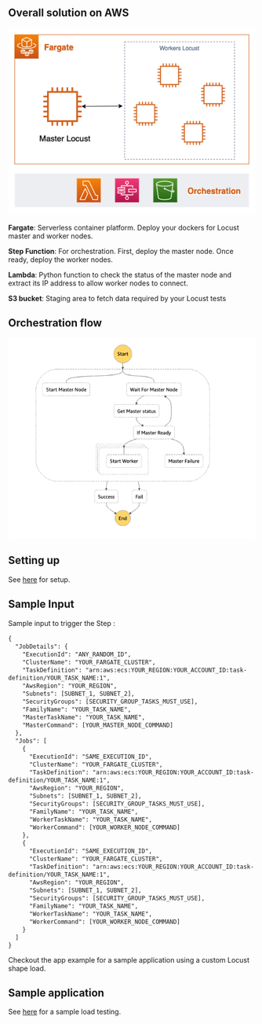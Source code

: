 ## Overall solution on AWS

![Architecture](architecture.png)

**Fargate**: Serverless container platform. Deploy your dockers for Locust master and worker nodes.

**Step Function**: For orchestration. First, deploy the master node. Once ready, deploy the worker nodes.

**Lambda**: Python function to check the status of the master node and extract its IP address to allow worker nodes to connect.

**S3 bucket**: Staging area to fetch data required by your Locust tests


## Orchestration flow


![Orchestration](orchestration.png)


## Setting up

See [here](./cloudformation/README.md) for setup.


## Sample Input

Sample input to trigger the Step :

```
{
  "JobDetails": {
    "ExecutionId": "ANY_RANDOM_ID",
    "ClusterName": "YOUR_FARGATE_CLUSTER",
    "TaskDefinition": "arn:aws:ecs:YOUR_REGION:YOUR_ACCOUNT_ID:task-definition/YOUR_TASK_NAME:1",
    "AwsRegion": "YOUR_REGION",
    "Subnets": [SUBNET_1, SUBNET_2],
    "SecurityGroups": [SECURITY_GROUP_TASKS_MUST_USE],
    "FamilyName": "YOUR_TASK_NAME",
    "MasterTaskName": "YOUR_TASK_NAME",
    "MasterCommand": [YOUR_MASTER_NODE_COMMAND]
  },
  "Jobs": [
    {
      "ExecutionId": "SAME_EXECUTION_ID",
      "ClusterName": "YOUR_FARGATE_CLUSTER",
      "TaskDefinition": "arn:aws:ecs:YOUR_REGION:YOUR_ACCOUNT_ID:task-definition/YOUR_TASK_NAME:1",
      "AwsRegion": "YOUR_REGION",
      "Subnets": [SUBNET_1, SUBNET_2],
      "SecurityGroups": [SECURITY_GROUP_TASKS_MUST_USE],
      "FamilyName": "YOUR_TASK_NAME",
      "WorkerTaskName": "YOUR_TASK_NAME",
      "WorkerCommand": [YOUR_WORKER_NODE_COMMAND]
    },
    {
      "ExecutionId": "SAME_EXECUTION_ID",
      "ClusterName": "YOUR_FARGATE_CLUSTER",
      "TaskDefinition": "arn:aws:ecs:YOUR_REGION:YOUR_ACCOUNT_ID:task-definition/YOUR_TASK_NAME:1",
      "AwsRegion": "YOUR_REGION",
      "Subnets": [SUBNET_1, SUBNET_2],
      "SecurityGroups": [SECURITY_GROUP_TASKS_MUST_USE],
      "FamilyName": "YOUR_TASK_NAME",
      "WorkerTaskName": "YOUR_TASK_NAME",
      "WorkerCommand": [YOUR_WORKER_NODE_COMMAND]
    }
  ]
}
```

Checkout the app example for a sample application using a custom Locust shape load.


## Sample application

See [here](./example/README.md) for a sample load testing.
